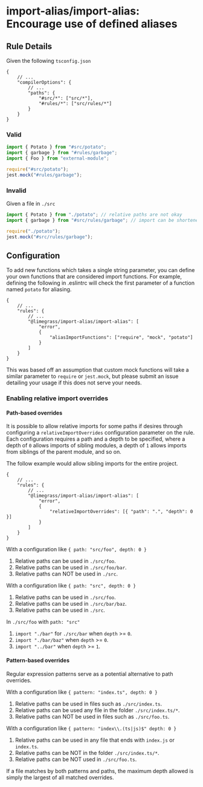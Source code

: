 # import-alias/import-alias: Encourage use of defined aliases

## Rule Details

Given the following `tsconfig.json`

```jsonc
{
    // ...
    "compilerOptions": {
        // ...
        "paths": {
            "#src/*": ["src/*"],
            "#rules/*": ["src/rules/*"]
        }
    }
}
```

### Valid

```ts
import { Potato } from "#src/potato";
import { garbage } from "#rules/garbage";
import { Foo } from "external-module";

require("#src/potato");
jest.mock("#rules/garbage");
```

### Invalid

Given a file in `./src`

```ts
import { Potato } from "./potato"; // relative paths are not okay
import { garbage } from "#src/rules/garbage"; // import can be shortened

require("./potato");
jest.mock("#src/rules/garbage");
```

## Configuration

To add new functions which takes a single string parameter,
you can define your own functions that are considered import functions.
For example, defining the following in .eslintrc will check the first
parameter of a function named `potato` for aliasing.

```jsonc
{
    // ...
    "rules": {
        // ...
        "@limegrass/import-alias/import-alias": [
            "error",
            {
                "aliasImportFunctions": ["require", "mock", "potato"]
            }
        ]
    }
}
```

This was based off an assumption that custom mock functions will take a similar
parameter to `require` or `jest.mock`, but please submit an issue detailing
your usage if this does not serve your needs.

### Enabling relative import overrides

#### Path-based overrides

It is possible to allow relative imports for some paths if desires through configuring
a `relativeImportOverrides` configuration parameter on the rule. Each configuration requires
a path and a depth to be specified, where a depth of `0` allows imports of sibling modules,
a depth of `1` allows imports from siblings of the parent module, and so on.

The follow example would allow sibling imports for the entire project.

```jsonc
{
    // ...
    "rules": {
        // ...
        "@limegrass/import-alias/import-alias": [
            "error",
            {
                "relativeImportOverrides": [{ "path": ".", "depth": 0 }]
            }
        ]
    }
}
```

With a configuration like `{ path: "src/foo", depth: 0 }`

1. Relative paths can be used in `./src/foo`.
2. Relative paths can be used in `./src/foo/bar`.
3. Relative paths can NOT be used in `./src`.

With a configuration like `{ path: "src", depth: 0 }`

1. Relative paths can be used in `./src/foo`.
2. Relative paths can be used in `./src/bar/baz`.
3. Relative paths can be used in `./src`.

In `./src/foo` with `path: "src"`

1. `import "./bar"` for `./src/bar` when `depth` \>= `0`.
2. `import "./bar/baz"` when `depth` \>= `0`.
3. `import "../bar"` when `depth` \>= `1`.

#### Pattern-based overrides

Regular expression patterns serve as a potential alternative to path overrides.

With a configuration like `{ pattern: "index.ts", depth: 0 }`

1. Relative paths can be used in files such as `./src/index.ts`.
1. Relative paths can be used any file in the folder `./src/index.ts/*`.
1. Relative paths can NOT be used in files such as `./src/foo.ts`.

With a configuration like `{ pattern: "index\\.(ts|js)$" depth: 0 }`

1. Relative paths can be used in any file that ends with `index.js` or `index.ts`.
1. Relative paths can be NOT in the folder `./src/index.ts/*`.
1. Relative paths can be NOT used in `./src/foo.ts`.

If a file matches by both patterns and paths, the maximum depth allowed is simply
the largest of all matched overrides.
